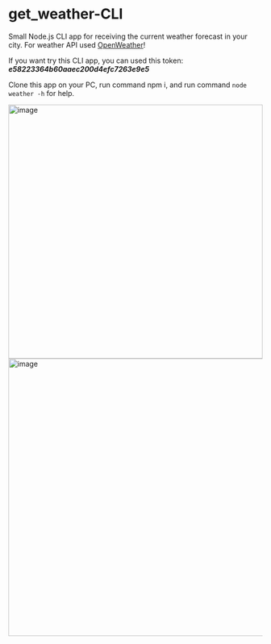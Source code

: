 # get_weather-CLI
Small Node.js CLI app for receiving the current weather forecast in your city.
For weather API used [OpenWeather](https://openweathermap.org, "OpenWeather site")!

If you want try this CLI app, you can used this token: ***e58223364b60aaec200d4efc7263e9e5***

Clone this app on your PC, run command npm i, and run command ``node weather -h`` for help.

<img width="504" alt="image" src="https://user-images.githubusercontent.com/33178699/216606139-65c7c6e9-7fb8-4f78-b29c-849604bc416e.png">
<img width="551" alt="image" src="https://user-images.githubusercontent.com/33178699/216606209-8f00ef84-9fe7-4aa1-8b78-b5fbab8ecd6a.png">

